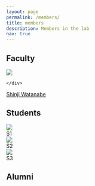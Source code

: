 ```yaml
---
layout: page
permalink: /members/
title: members
description: Members in the lab
nav: true
---
```


## Faculty
<div class="row mt-3">
    <div class="col-sm mt-3 mt-md-0">
        <img class="img-fluid rounded z-depth-1" src="{{ site.baseurl }}/assets/img/prof_pic.jpg">

    </div>

</div>
<a href="https://sites.google.com/view/shinjiwatanabe">Shinji Watanabe</a>

## Students
<div class="row mt-3">
    <div class="col-sm mt-3 mt-md-0">
        <img class="img-fluid rounded z-depth-1" src="{{ site.baseurl }}/assets/img/11.jpg">
        <div class="caption">
            S1
        </div>
    </div>
    <div class="col-sm mt-3 mt-md-0">
        <img class="img-fluid rounded z-depth-1" src="{{ site.baseurl }}/assets/img/12.jpg">
        <div class="caption">
            S2
        </div>
    </div>
    <div class="col-sm mt-3 mt-md-0">
        <img class="img-fluid rounded z-depth-1" src="{{ site.baseurl }}/assets/img/7.jpg">
        <div class="caption">
            S3
        </div>
    </div>
</div>


## Alumni

